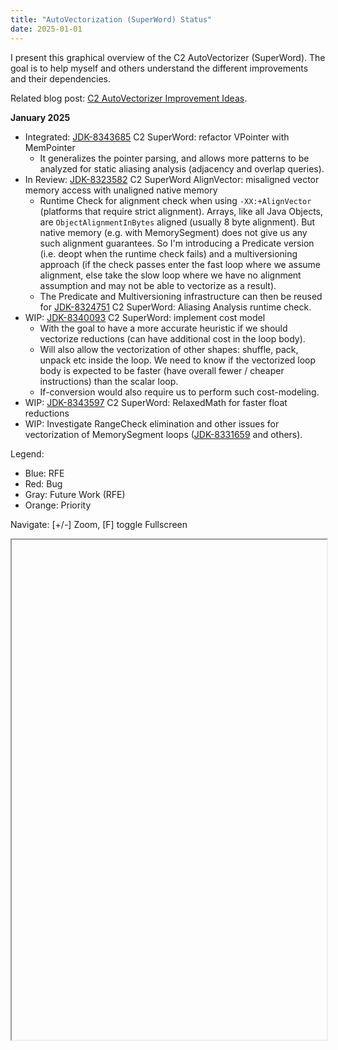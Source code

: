 ```yaml
---
title: "AutoVectorization (SuperWord) Status"
date: 2025-01-01
---
```


I present this graphical overview of the C2 AutoVectorizer (SuperWord). The goal is to help myself and others understand the different improvements and their dependencies.

Related blog post: [C2 AutoVectorizer Improvement Ideas](https://eme64.github.io/blog/2023/11/03/C2-AutoVectorizer-Improvement-Ideas.html).

**January 2025**

- Integrated: [JDK-8343685](https://bugs.openjdk.org/browse/JDK-8343685) C2 SuperWord: refactor VPointer with MemPointer
  - It generalizes the pointer parsing, and allows more patterns to be analyzed for static aliasing analysis (adjacency and overlap queries).
- In Review: [JDK-8323582](https://bugs.openjdk.org/browse/JDK-8323582) C2 SuperWord AlignVector: misaligned vector memory access with unaligned native memory
  - Runtime Check for alignment check when using `-XX:+AlignVector` (platforms that require strict alignment). Arrays, like all Java Objects, are `ObjectAlignmentInBytes` aligned (usually 8 byte alignment). But native memory (e.g. with MemorySegment) does not give us any such alignment guarantees. So I'm introducing a Predicate version (i.e. deopt when the runtime check fails) and a multiversioning approach (if the check passes enter the fast loop where we assume alignment, else take the slow loop where we have no alignment assumption and may not be able to vectorize as a result).
  - The Predicate and Multiversioning infrastructure can then be reused for [JDK-8324751](https://bugs.openjdk.org/browse/JDK-8324751) C2 SuperWord: Aliasing Analysis runtime check.
- WIP: [JDK-8340093](https://bugs.openjdk.org/browse/JDK-8340093) C2 SuperWord: implement cost model
  - With the goal to have a more accurate heuristic if we should vectorize reductions (can have additional cost in the loop body).
  - Will also allow the vectorization of other shapes: shuffle, pack, unpack etc inside the loop. We need to know if the vectorized loop body is expected to be faster (have overall fewer / cheaper instructions) than the scalar loop.
  - If-conversion would also require us to perform such cost-modeling.
- WIP: [JDK-8343597](https://bugs.openjdk.org/browse/JDK-8343597) C2 SuperWord: RelaxedMath for faster float reductions
- WIP: Investigate RangeCheck elimination and other issues for vectorization of MemorySegment loops ([JDK-8331659](https://bugs.openjdk.org/browse/JDK-8331659) and others).

Legend:
- Blue: RFE
- Red: Bug
- Gray: Future Work (RFE)
- Orange: Priority

<p>Navigate: [+/-] Zoom, [F] toggle Fullscreen</p>
<iframe id = "issue_graph" height="800px" width="100%" resize="both" overflow="auto">
</iframe>

<script>

  maxX = 100;
  maxY = 100;

  issues = {}
  tags = []

  graph_zoom = 1.0;

  graph_fullscreen = false;

  graph_document = undefined;

  function updateMax(x,y) {
    maxX = Math.max(maxX,x);
    maxY = Math.max(maxY,y);
  }

  function updateCanvas(overFocusId) {
    var universe = graph_document.getElementById("universe")
    var canv = graph_document.getElementById("mainCanvas")
    canv.width = maxX + 405;
    canv.height = maxY + 25;

    var ctx = canv.getContext("2d");
    ctx.clearRect(0, 0, canv.width, canv.height);

    ctx.fillStyle = "#ffffff";
    ctx.fillRect(0, 0, canv.width, canv.height);

    // Draw edges
    for (const [name, issue] of Object.entries(issues)) {
      for (var edge of issue.edges) {
        var issue2 = issues[edge.name];
        if (issue2 === undefined) {
          console.log("did not find " + edge.name + " from " + name);
          break;
        }
        var x1 = issue.x - 10;
        var y1 = issue.y + 10;
        var x2 = issue2.x - 10;
        var y2 = issue2.y + 10;

        switch (edge.style) {
          case "parent":
            ctx.beginPath();
            ctx.moveTo(x1, y1);
            ctx.bezierCurveTo(x2, y1, x2, y1, x2, y2);
            ctx.strokeStyle = edge.color;
            ctx.stroke();
            break;
          case "after":
            ctx.beginPath();
            ctx.moveTo(x1, y1);
            ctx.bezierCurveTo(x1, y2, x2, y1, x2, y2);
            ctx.strokeStyle = edge.color;
            ctx.stroke();
            break;
          default:
            console.log("edge style not handled: " + edge.style);
        }
      }
    }

    // Draw issues
    for (const [name, issue] of Object.entries(issues)) {
      var div = issue.div;

      if (overFocusId==div.id) {
        div.style.background = issue.color.highlight;
      } else {
        div.style.background = issue.color.background;
      }

      ctx.beginPath();
      ctx.arc(issue.x - 10, issue.y + 10, issue.radius, 0, 2 * Math.PI);
      ctx.fillStyle = issue.color.dot;
      ctx.fill();
    }
  }

  function addIssue(issue) {
    var universe = graph_document.getElementById('universe')
    universe.style.position = "absolute";
    var div = graph_document.createElement("myelement");
    div.style.position = "absolute";
    div.style.width = "400px";
    div.style.height = "20px";
    div.style.background = "#ffffff";
    div.style.color = "black";
    div.innerHTML = "<a href='https://bugs.openjdk.org/browse/JDK-" + issue.name
                    + "' style='font-size:14px;text-decoration:none' target='_blank'>"
                    + issue.name + ": " + issue.desc + "</a>";
    if (issue.pr != "") {
      div.innerHTML += " <a href='" + issue.pr
                       + "' style='font-size:14px;text-decoration:none' target='_blank'>[PR]</a>";
    }
    div.innerHTML += "<font size='1'> (" + issue.assigned + ")</font>";

    div.style.left = issue.x+"px";
    div.style.top  = issue.y+"px";
    updateMax(issue.x, issue.y);

    div.id = issue.name;
    universe.appendChild(div);

    div.onmouseover = function() {mouseOverIssue(div.id);}

    return div;
  }

  function mouseOverIssue(id) {
    updateCanvas(id);
  }

  function addTag(tag) {
    var universe = graph_document.getElementById('universe')
    var div = graph_document.createElement("myelement");
    div.style.position = "absolute";
    div.style.width = "400px";
    div.style.height = "20px";
    div.style.background = "#ffffff";
    div.style.color = "black";
    div.innerHTML += "<blub style='font-size:14px;" + tag.style + "'> " + tag.text + "</blub>";

    div.style.left = tag.x+"px";
    div.style.top  = tag.y+"px";
    updateMax(tag.x, tag.y);

    universe.appendChild(div);
    return div;
  }

  function init() {
    var graph_frame = document.getElementById("issue_graph")
    graph_document = graph_frame.contentWindow.document

    graph_document.body.style="margin:0;padding:0";

    var div = graph_document.createElement("div");
    graph_document.body.appendChild(div);

    var universe =  graph_document.createElement('universe');
    universe.id = "universe";
    div.appendChild(universe);

    var key_listener = (event) => {
      switch (event.key) {
        case "+":
          graph_zoom *= 1.05;
          graph_zoom = Math.min(1.0, graph_zoom);
          universe.style = "zoom:" + graph_zoom;
          console.log("plus");
          break;
        case "-":
          graph_zoom /= 1.05;
          graph_zoom = Math.max(0.1, graph_zoom);
          universe.style = "zoom:" + graph_zoom;
          break;
        case "f":
          graph_fullscreen = !graph_fullscreen;
          if (graph_fullscreen) {
            graph_frame.style.position = "absolute";
            graph_frame.style.left  = "0";
            graph_frame.style.right = "0";
            graph_frame.style.width =  "calc(100% - 20px)";
            graph_frame.style.height = "calc(100% - 100px)";
	  } else {
            graph_frame.style.position = "relative";
            graph_frame.style.left  = "0";
            graph_frame.style.right = "0";
            graph_frame.style.width =  "100%";
            graph_frame.style.height = "800px";
          }
          break;
        default:
          console.log("keydown " + event.key + " " + event.code);
      }
    };
    document.addEventListener("keydown", key_listener);
    graph_document.addEventListener("keydown", key_listener);

    var canv = graph_document.createElement('canvas');
    canv.id = 'mainCanvas';
    universe.appendChild(canv);

    issues = {};
    tags = [];

    var bug_open   = {dot: "#ff0000", background: "#ff9999", highlight: "#ff8888"}
    var bug_done   = {dot: "#ff9999", background: "#ffeeee", highlight: "#ffdddd"}
    var rfe_open   = {dot: "#999999", background: "#cccccc", highlight: "#dddddd"}
    var rfe_review = {dot: "#0000ff", background: "#bbbbff", highlight: "#aaaaff"}
    var rfe_done   = {dot: "#9999ff", background: "#eeeeff", highlight: "#ddddff"}

    var priority   = {dot: "#ff9900", background: "#ffddbb", highlight: "#ffeedd"}
    //var rfe_green   = {dot: "#00ff00", background: "#ccffcc", highlight: "#ddffdd"}

    var x = 0;
    var y = 0;

    //issues[""] = {desc:"",
    //                     assigned:"Emanuel",
    //                     jdk: 0,
    //                     pr: "https://github.com/openjdk/jdk/pull/",
    //                     x: x, y: y, color: rfe_done, radius: 5,
    //                     edges: []};
    y += 25;

    // -------------------------- General Bugs / RFE
    x = 30;
    y = 10;
    tags.push({text: "General Bugs and RFEs",
               x: x-20, y: y, style: "color=black;font-weight:bold"});
    y += 25;
    issues["8298935"] = {desc:"WR: independence bug",
                         assigned:"Emanuel",
                         jdk: 21,
                         pr: "https://github.com/openjdk/jdk/pull/12350",
                         x: x, y: y, color: bug_done, radius: 7,
                         edges: []};
    y += 25;
    issues["8305055"] = {desc:"IR failures on aarch64 (collateral damage)",
                         assigned:"Fei Gao",
                         jdk: 21,
                         pr: "https://github.com/openjdk/jdk/pull/13236",
                         x: x+20, y: y, color: bug_done, radius: 3,
                         edges: [{style: "parent", name: "8298935", color: "red"}]};
    y += 25;
    issues["8304720"] = {desc:"WR: schedule using dependency-graph",
                         assigned:"Emanuel",
                         jdk: 21,
                         pr: "https://github.com/openjdk/jdk/pull/13354",
                         x: x, y: y, color: bug_done, radius: 5,
                         edges: []};
    y += 25;
    issues["8304042"] = {desc:"WR: packs can introduce cycles",
                         assigned:"Emanuel",
                         jdk: 21,
                         pr: "https://github.com/openjdk/jdk/pull/13078",
                         x: x, y: y, color: bug_done, radius: 5,
                         edges: []};
    y += 25;
    issues["8308917"] = {desc:"assert before a bailout",
                         assigned:"Emanuel",
                         jdk: 21,
                         pr: "https://github.com/openjdk/jdk/pull/14168",
                         x: x, y: y, color: rfe_done, radius: 3,
                         edges: []};
    y += 25;
    issues["8260943"] = {desc:"rm _do_vector_loop_experimental",
                         assigned:"Emanuel",
                         jdk: 21,
                         pr: "https://github.com/openjdk/jdk/pull/13930",
                         x: x, y: y, color: rfe_done, radius: 3,
                         edges: []};
    y += 25;




    issues["8309204"] = {desc:"Obsolete DoReserveCopyInSuperWord",
                         assigned:"Emanuel",
                         jdk: 22,
                         pr: "https://github.com/openjdk/jdk/pull/16022",
                         x: x, y: y, color: rfe_done, radius: 5,
                         edges: []};
    y += 25;
    issues["8316679"] = {desc:"WR: load/store order",
                         assigned:"Emanuel",
                         jdk: 22,
                         pr: "https://github.com/openjdk/jdk/pull/15864",
                         x: x, y: y, color: bug_done, radius: 3,
                         edges: []};
    y += 25;
    issues["8316594"] = {desc:"WR: load/store order",
                         assigned:"Emanuel",
                         jdk: 22,
                         pr: "https://github.com/openjdk/jdk/pull/15866",
                         x: x, y: y, color: bug_done, radius: 3,
                         edges: []};
    y += 25;
    issues["8312332"] = {desc:"Refactor: SWPointer -> VPointer",
                         assigned:"Fei Gao",
                         jdk: 22,
                         pr: "https://github.com/openjdk/jdk/pull/15013",
                         x: x, y: y, color: rfe_done, radius: 5,
                         edges: []};

    y += 25;
    issues["8325159"] = {desc:"Add AutoVectorize to CITime",
                         assigned:"Emanuel",
                         jdk: 23,
                         pr: "https://github.com/openjdk/jdk/pull/17683",
                         x: x, y: y, color: rfe_done, radius: 3,
                         edges: []};


    // Refactorings
    y += 25;
    issues["8315361"] = {desc:"Refactor: VLoopAnalyzer",
                         assigned:"Emanuel",
                         jdk: 23,
                         pr: "",
                         x: x, y: y, color: rfe_done, radius: 7,
                         edges: []};
    y += 25;
    issues["8324750"] = {desc:"Refactor: renaming",
                         assigned:"Emanuel",
                         jdk: 23,
                         pr: "https://github.com/openjdk/jdk/pull/17583",
                         x: x+20, y: y, color: rfe_done, radius: 3,
                         edges: [{style: "parent", name: "8315361", color: "black"}]};
    y += 25;
    issues["8324752"] = {desc:"Refactor: rm SuperWordRTDepCheck",
                         assigned:"Emanuel",
                         jdk: 23,
                         pr: "https://github.com/openjdk/jdk/pull/17585",
                         x: x+20, y: y, color: rfe_done, radius: 3,
                         edges: [{style: "parent", name: "8315361", color: "black"}]};
    y += 25;
    issues["8317572"] = {desc:"Refactor: TraceAutoVectorization",
                         assigned:"Emanuel",
                         jdk: 23,
                         pr: "https://github.com/openjdk/jdk/pull/17586",
                         x: x+20, y: y, color: rfe_done, radius: 5,
                         edges: [{style: "parent", name: "8315361", color: "black"}]};
    y += 25;
    issues["8324765"] = {desc:"Refactor: rm dead code (Extract)",
                         assigned:"Emanuel",
                         jdk: 23,
                         pr: "https://github.com/openjdk/jdk/pull/17589",
                         x: x+20, y: y, color: rfe_done, radius: 3,
                         edges: [{style: "parent", name: "8315361", color: "black"}]};
    y += 25;
    issues["8324775"] = {desc:"Refactor: visited set (no reuse)",
                         assigned:"Emanuel",
                         jdk: 23,
                         pr: "https://github.com/openjdk/jdk/pull/17594",
                         x: x+20, y: y, color: rfe_done, radius: 3,
                         edges: [{style: "parent", name: "8315361", color: "black"}]};
    y += 25;
    issues["8324794"] = {desc:"Refactor: unrolling_analysis/reductions",
                         assigned:"Emanuel",
                         jdk: 23,
                         pr: "https://github.com/openjdk/jdk/pull/17604",
                         x: x+20, y: y, color: rfe_done, radius: 3,
                         edges: [{style: "parent", name: "8315361", color: "black"}]};
    y += 25;
    issues["8324890"] = {desc:"Refactor: VLoop",
                         assigned:"Emanuel",
                         jdk: 23,
                         pr: "https://github.com/openjdk/jdk/pull/17624",
                         x: x+20, y: y, color: rfe_done, radius: 5,
                         edges: [{style: "parent", name: "8315361", color: "black"}]};
    y += 25;
    issues["8325064"] = {desc:"Refactor: construct_bb",
                         assigned:"Emanuel",
                         jdk: 23,
                         pr: "https://github.com/openjdk/jdk/pull/17657",
                         x: x+20, y: y, color: rfe_done, radius: 5,
                         edges: [{style: "parent", name: "8315361", color: "black"}]};
    y += 25;
    issues["8325541"] = {desc:"Refactor: filter / split",
                         assigned:"Emanuel",
                         jdk: 23,
                         pr: "https://github.com/openjdk/jdk/pull/17785",
                         x: x+20, y: y, color: rfe_done, radius: 5,
                         edges: [{style: "parent", name: "8315361", color: "black"}]};
    y += 25;
    issues["8325252"] = {desc:"Refactor: packset",
                         assigned:"Emanuel",
                         jdk: 23,
                         pr: "https://github.com/openjdk/jdk/pull/18276",
                         x: x+20, y: y, color: rfe_done, radius: 5,
                         edges: [{style: "parent", name: "8315361", color: "black"}]};
    y += 25;
    issues["8325589"] = {desc:"Refactor: VLoopAnalyzer submodules",
                         assigned:"Emanuel",
                         jdk: 23,
                         pr: "https://github.com/openjdk/jdk/pull/17800",
                         x: x+20, y: y, color: rfe_done, radius: 5,
                         edges: [{style: "parent", name: "8315361", color: "black"}]};
    y += 25;
    issues["8325651"] = {desc:"Refactor: dependency-graph",
                         assigned:"Emanuel",
                         jdk: 23,
                         pr: "https://github.com/openjdk/jdk/pull/17812",
                         x: x+20, y: y, color: rfe_done, radius: 5,
                         edges: [{style: "parent", name: "8315361", color: "black"}]};
    y += 25;
    issues["8327978"] = {desc:"compile time regression (traversal)",
                         assigned:"Emanuel",
                         jdk: 23,
                         pr: "https://github.com/openjdk/jdk/pull/18532",
                         x: x+40, y: y, color: bug_done, radius: 3,
                         edges: [{style: "parent", name: "8325651", color: "red"}]};
    y += 25;
    issues["8326139"] = {desc:"split packs to fit use/def packs, etc.",
                         assigned:"Emanuel",
                         jdk: 23,
                         pr: "https://github.com/openjdk/jdk/pull/17848",
                         x: x, y: y, color: rfe_done, radius: 5,
                         edges: []};
    y += 25;
    issues["8326962"] = {desc:"Cache VPointer",
                         assigned:"Emanuel",
                         jdk: 23,
                         pr: "https://github.com/openjdk/jdk/pull/18577",
                         x: x, y: y, color: rfe_done, radius: 3,
                         edges: []};


    issues["8332905"] = {desc:"bad AD with RotateRightV",
                         assigned:"Emanuel",
                         jdk: 23,
                         pr: "https://github.com/openjdk/jdk/pull/19445",
                         x: x, y: y, color: bug_done, radius: 3,
                         edges: []};
    y += 25;
    issues["8330819"] = {desc:"bad dominance: CastLL after pre-loop",
                         assigned:"Emanuel",
                         jdk: 23,
                         pr: "https://github.com/openjdk/jdk/pull/18892",
                         x: x, y: y, color: bug_done, radius: 3,
                         edges: []};
    y += 25;
    issues["8328938"] = {desc:"disable large stride/scale",
                         assigned:"Emanuel",
                         jdk: 23,
                         pr: "https://github.com/openjdk/jdk/pull/18485",
                         x: x, y: y, color: bug_done, radius: 3,
                         edges: []};
    y += 25;


    issues["8332163"] = {desc:"VTransformGraph",
                         assigned:"Emanuel",
                         jdk: 24,
                         pr: "https://github.com/openjdk/jdk/pull/19719",
                         x: x, y: y, color: rfe_done, radius: 7,
                         edges: []};
    y += 25;
    issues["8333647"] = {desc:"More PopulateIndex tests",
                         assigned:"Emanuel",
                         jdk: 24,
                         pr: "https://github.com/openjdk/jdk/pull/19558",
                         x: x+20, y: y, color: rfe_done, radius: 3,
                         edges: [{style: "parent", name: "8332163", color: "black"}]};
    y += 25;
    issues["8333684"] = {desc:"Preparatory refactorings for JDK-8332163",
                         assigned:"Emanuel",
                         jdk: 24,
                         pr: "https://github.com/openjdk/jdk/pull/19573",
                         x: x+20, y: y, color: rfe_done, radius: 3,
                         edges: [{style: "parent", name: "8332163", color: "black"}]};
    y += 25;
    issues["8333713"] = {desc:"Cleanup in vectornode.cpp/hpp",
                         assigned:"Emanuel",
                         jdk: 24,
                         pr: "https://github.com/openjdk/jdk/pull/19575",
                         x: x+20, y: y, color: rfe_done, radius: 3,
                         edges: [{style: "parent", name: "8332163", color: "black"}]};


    y += 25;
    issues["8344085"] = {desc:"Performance small loops",
                         assigned:"Emanuel",
                         jdk: 0,
                         pr: "",
                         x: x, y: y, color: rfe_open, radius: 5,
                         edges: []};
    y += 25;
    issues["8344118"] = {desc:"JMH VectorThroughputForIterationCount",
                         assigned:"Emanuel",
                         jdk: 24,
                         pr: "https://github.com/openjdk/jdk/pull/22070",
                         x: x+20, y: y, color: rfe_done, radius: 5,
                         edges: [{style: "parent", name: "8344085", color: "black"}]};
    y += 25;
    issues["8307084"] = {desc:"Use drain-loop more often",
                         assigned:"Fei Gao",
                         jdk: 0,
                         pr: "",
                         x: x+20, y: y, color: rfe_review, radius: 5,
                         edges: [{style: "parent", name: "8344085", color: "black"}]};
    y += 25;
    issues["8342692"] = {desc:"No loop-nest for small loops",
                         assigned:"Roland",
                         jdk: 0,
                         pr: "https://github.com/openjdk/jdk/pull/21630",
                         x: x+20, y: y, color: rfe_review, radius: 5,
                         edges: [{style: "parent", name: "8344085", color: "black"}]};

    y += 25;
    issues["8299808"] = {desc:"Investigate perf difference to ArrayFill",
                         assigned:"Emanuel",
                         jdk: 0,
                         pr: "",
                         x: x, y: y, color: rfe_open, radius: 5,
                         edges: []};

    y += 25;
    issues["8329077"] = {desc:"Missing vectorization for MoveF2I etc",
                         assigned:"Galder",
                         jdk: 0,
                         pr: "",
                         x: x, y: y, color: rfe_open, radius: 5,
                         edges: []};
    y += 25;
    issues["8332878"] = {desc:"missing vectorization with PopulateIndex L/F/D",
                         assigned:"Emanuel",
                         jdk: 0,
                         pr: "",
                         x: x, y: y, color: rfe_open, radius: 5,
                         edges: []};
    y += 25;
    issues["8308994"] = {desc:"Post-loop vectorization (masked)",
                         assigned:"Fei Gao",
                         jdk: 0,
                         pr: "https://github.com/openjdk/jdk/pull/14581",
                         x: x, y: y, color: rfe_open, radius: 5,
                         edges: []};
    y += 25;
    issues["8309908"] = {desc:"Improve packing strategy (lookahead?)",
                         assigned:"Emanuel",
                         jdk: 0,
                         pr: "",
                         x: x, y: y, color: rfe_open, radius: 5,
                         edges: []};
    y += 25;
    issues["8303113"] = {desc:"Improve packing to remove _do_vector_loop",
                         assigned:"Emanuel",
                         jdk: 0,
                         pr: "",
                         x: x+20, y: y, color: rfe_open, radius: 5,
                         edges: [{style: "parent", name: "8309908", color: "black"}]};
    y += 25;
    issues["8342095"] = {desc:"Improve vectorization of subword casts",
                         assigned:"Jasmine",
                         jdk: 0,
                         pr: "",
                         x: x, y: y, color: rfe_open, radius: 5,
                         edges: []};
    y += 25;
    // TODO comment

    issues["8328678"] = {desc:"Some hand-unrolled loops do not vectorize well",
                         assigned:"-",
                         jdk: 0,
                         pr: "",
                         x: x, y: y, color: rfe_open, radius: 5,
                         edges: []};
    y += 25;
    issues["8305717"] = {desc:"Vectorize opposite direction mem access (shuffle)",
                         assigned:"-",
                         jdk: 0,
                         pr: "",
                         x: x, y: y, color: rfe_open, radius: 5,
                         edges: []};
    y += 25;
    // TODO cost-model
    issues["8302662"] = {desc:"Extract element from last iteration",
                         assigned:"Jatin",
                         jdk: 0,
                         pr: "",
                         x: x, y: y, color: rfe_open, radius: 5,
                         edges: []};
    y += 25;
    //TODO comment: after Cost-Model ?

    // -------------------------- Reductions
    x = 530;
    y = 10;
    tags.push({text: "Reductions",
               x: x-20, y: y, style: "color=black;font-weight:bold"});
    y += 25;
    issues["8302652"] = {desc:"Move unordered reduction out of loop",
                         assigned:"Emanuel",
                         jdk: 21,
                         pr: "https://github.com/openjdk/jdk/pull/13056",
                         x: x, y: y, color: rfe_done, radius: 5,
                         edges: []};
    y += 25;
    issues["8314612"] = {desc:"WR: unordered reductions",
                         assigned:"Emanuel",
                         jdk: 22,
                         pr: "https://github.com/openjdk/jdk/pull/15654",
                         x: x+20, y: y, color: bug_done, radius: 5,
                         edges: [{style: "parent", name: "8302652", color: "red"}]};
    y += 25;
    issues["8310130"] = {desc:"unordered reduction: bad assert",
                         assigned:"Emanuel",
                         jdk: 22,
                         pr: "https://github.com/openjdk/jdk/pull/14494",
                         x: x+20, y: y, color: bug_done, radius: 3,
                         edges: [{style: "parent", name: "8302652", color: "red"}]};
    y += 25;
    issues["8340272"] = {desc:"JMH benchmark for reductions",
                         assigned:"Emanuel",
                         jdk: 24,
                         pr: "https://github.com/openjdk/jdk/pull/21032",
                         x: x, y: y, color: rfe_done, radius: 5,
                         edges: []};
    // TODO comment
    y += 25;
    issues["8307513"] = {desc:"Intrinsify Math.min/max(long, long)",
                         assigned:"Galder",
                         jdk: 25,
                         pr: "https://github.com/openjdk/jdk/pull/20098",
                         x: x, y: y, color: rfe_review, radius: 5,
                         edges: []};
    y += 25;
    issues["8343597"] = {desc:"RelaxedMath for faster float reductions",
                         assigned:"Emanuel",
                         jdk: 0,
                         pr: "https://github.com/openjdk/jdk/pull/21895",
                         x: x, y: y, color: rfe_open, radius: 5,
                         edges: []};
    y += 700;
    issues["8307516"] = {desc:"Rework reduction heuristic (cost-model)",
                         assigned:"Emanuel",
                         jdk: 0,
                         pr: "",
                         x: x, y: y, color: priority, radius: 5,
                         edges: [{style: "after", name: "8340093", color: "orange"}]};
    y += 25;
    issues["8345044"] = {desc:"Report: simple sum does not vectorize",
                         assigned:"Galder",
                         jdk: 0,
                         pr: "",
                         x: x+20, y: y, color: rfe_open, radius: 3,
                         edges: [{style: "parent", name: "8307516", color: "black"}]};
    y += 25;
    issues["8188313"] = {desc:"Enable reduction vectorization disabled by 8078563",
                         assigned:"Ivanov",
                         jdk: 0,
                         pr: "",
                         x: x+20, y: y, color: rfe_open, radius: 3,
                         edges: [{style: "parent", name: "8307516", color: "black"}]};
    y += 25;
    issues["8336000"] = {desc:"Report: 2-element reductions do not vectorize",
                         assigned:"Hegarty",
                         jdk: 0,
                         pr: "",
                         x: x+20, y: y, color: rfe_open, radius: 3,
                         edges: [{style: "parent", name: "8307516", color: "black"}]};
    y += 25;
    issues["8305707"] = {desc:"Vectorize reverse-order reductions",
                         assigned:"Emanuel",
                         jdk: 0,
                         pr: "",
                         x: x, y: y, color: rfe_open, radius: 5,
                         edges: []};
    y += 25;
    issues["8345245"] = {desc:"Reassociate reductions",
                         assigned:"Emanuel",
                         jdk: 0,
                         pr: "",
                         x: x, y: y, color: rfe_open, radius: 5,
                         edges: []};
    y += 25;
    issues["8345107"] = {desc:"Vectorize polynomial reductions (hash)",
                         assigned:"Emanuel",
                         jdk: 0,
                         pr: "",
                         x: x, y: y, color: rfe_open, radius: 5,
                         edges: []};
    y += 25;
    issues["8345549"] = {desc:"Vectorize prefix-sum",
                         assigned:"Emanuel",
                         jdk: 0,
                         pr: "",
                         x: x, y: y, color: rfe_open, radius: 5,
                         edges: []};
    y += 25;



    // -------------------------- CMove
    x = 1030;
    y = 10;
    tags.push({text: "CMove",
               x: x-20, y: y, style: "color=black;font-weight:bold"});
    y += 25;
    issues["8306302"] = {desc:"assert with CMove: fix and refactor",
                         assigned:"Emanuel",
                         jdk: 21,
                         pr: "https://github.com/openjdk/jdk/pull/13493",
                         x: x, y: y, color: bug_done, radius: 5,
                         edges: []};
    y += 25;
    issues["8309268"] = {desc:"assert after JDK-8306302",
                         assigned:"Emanuel",
                         jdk: 21,
                         pr: "https://github.com/openjdk/jdk/pull/14268",
                         x: x+20, y: y, color: bug_done, radius: 3,
                         edges: [{style: "parent", name: "8306302", color: "red"}]};
    y += 25;
    issues["8313720"] = {desc:"WR: CMove",
                         assigned:"Emanuel",
                         jdk: 22,
                         pr: "https://github.com/openjdk/jdk/pull/15274",
                         x: x+20, y: y, color: bug_done, radius: 3,
                         edges: [{style: "parent", name: "8306302", color: "red"}]};
    y += 25;
    issues["8308841"] = {desc:"Vectorize integer CMove",
                         assigned:"Emanuel",
                         jdk: 0,
                         pr: "",
                         x: x, y: y, color: rfe_open, radius: 5,
                         edges: []};

    y += 750;
    issues["8347116"] = {desc:"If-Conversion",
                         assigned:"Emanuel",
                         jdk: 0,
                         pr: "",
                         x: x, y: y, color: priority, radius: 5,
                         edges: [{style: "after", name: "8340093", color: "orange"}]};



    // -------------------------- Alignment / AlignVector
    x = 1530;
    y = 10;
    tags.push({text: "Alignment",
               x: x-20, y: y, style: "color=black;font-weight:bold"});
    y += 25;
    issues["8308606"] = {desc:"Remove some alignment checks",
                         assigned:"Emanuel",
                         jdk: 22,
                         pr: "https://github.com/openjdk/jdk/pull/14096",
                         x: x, y: y, color: rfe_done, radius: 5,
                         edges: []};
    y += 25;
    issues["8310190"] = {desc:"AlignVector broken",
                         assigned:"Emanuel",
                         jdk: 23,
                         pr: "https://github.com/openjdk/jdk/pull/14785",
                         x: x, y: y, color: bug_done, radius: 7,
                         edges: []};
    y += 25;
    issues["8323577"] = {desc:"Add IR rules back from JDK-8305055",
                         assigned:"Emanuel",
                         jdk: 23,
                         pr: "https://github.com/openjdk/jdk/pull/17369",
                         x: x+20, y: y, color: rfe_done, radius: 3,
                         edges: [{style: "parent", name: "8310190", color: "blue"}]};
    y += 25;
    issues["8323641"] = {desc:"TestAlignVectorFuzzer.java timed out",
                         assigned:"Emanuel",
                         jdk: 23,
                         pr: "https://github.com/openjdk/jdk/pull/17389",
                         x: x+20, y: y, color: bug_done, radius: 3,
                         edges: [{style: "parent", name: "8310190", color: "red"}]};
    y += 25;

    issues["8325155"] = {desc:"Remove alignment-boundaries",
                         assigned:"Emanuel",
                         jdk: 24,
                         pr: "https://github.com/openjdk/jdk/pull/18822",
                         x: x, y: y, color: rfe_done, radius: 5,
                         edges: []};
    y += 25;
    issues["8331764"] = {desc:"Refactor _align_to_ref",
                         assigned:"Emanuel",
                         jdk: 24,
                         pr: "https://github.com/openjdk/jdk/pull/19115",
                         x: x+20, y: y, color: rfe_done, radius: 3,
                         edges: [{style: "parent", name: "8325155", color: "blue"}]};
    y += 25;
    issues["8333876"] = {desc:"assert replaced with check",
                         assigned:"Emanuel",
                         jdk: 24,
                         pr: "https://github.com/openjdk/jdk/pull/19736",
                         x: x+20, y: y, color: bug_done, radius: 3,
                         edges: [{style: "parent", name: "8325155", color: "red"}]};
    y += 25;
    issues["8334228"] = {desc:"assert: fix sorting",
                         assigned:"Emanuel",
                         jdk: 24,
                         pr: "https://github.com/openjdk/jdk/pull/19696",
                         x: x+20, y: y, color: bug_done, radius: 5,
                         edges: [{style: "parent", name: "8325155", color: "red"}]};
    y += 25;
    issues["8334431"] = {desc:"perf-regr: store-to-load-fwd failure",
                         assigned:"Emanuel",
                         jdk: 24,
                         pr: "https://github.com/openjdk/jdk/pull/21521",
                         x: x+20, y: y, color: bug_done, radius: 5,
                         edges: [{style: "parent", name: "8325155", color: "red"}]};
    y += 25;
    issues["8335006"] = {desc:"JMH VectorStoreToLoadForwarding.java",
                         assigned:"Emanuel",
                         jdk: 24,
                         pr: "https://github.com/openjdk/jdk/pull/",
                         x: x+40, y: y, color: rfe_done, radius: 5,
                         edges: [{style: "parent", name: "8334431", color: "blue"}]};
    y += 25;
    issues["8334083"] = {desc:"test bug with AlignVector",
                         assigned:"Emanuel",
                         jdk: 24,
                         pr: "https://github.com/openjdk/jdk/pull/19801",
                         x: x+20, y: y, color: bug_done, radius: 3,
                         edges: [{style: "parent", name: "8325155", color: "red"}]};
    y += 25;
    issues["8335628"] = {desc:"Cleanup longer_type_for_conversion",
                         assigned:"Emanuel",
                         jdk: 24,
                         pr: "https://github.com/openjdk/jdk/pull/20009",
                         x: x+20, y: y, color: rfe_done, radius: 3,
                         edges: [{style: "parent", name: "8325155", color: "blue"}]};
    y += 25;

    issues["8344424"] = {desc:"Some loop do not vectorize after Lilliput",
                         assigned:"-",
                         jdk: 0,
                         pr: "",
                         x: x, y: y, color: bug_open, radius: 3,
                         edges: []};

    y += 100;
    issues["8323582"] = {desc:"AlignVector misaligned native memory",
                         assigned:"Emanuel",
                         jdk: 0,
                         pr: "https://github.com/openjdk/jdk/pull/22016",
                         x: x, y: y, color: bug_open, radius: 5,
                         edges: [{style: "after", name: "8343685", color: "orange"}]};
    tags.push({text: "Multi-version: runtime check for alignment. Infrastructure can then be used for Aliasing Analysis runtime check.",
               x: x, y: y+25, style: "color=black"});
    y += 25;

    // -------------------------- MemorySegment
    x = 2030;
    y = 10;
    tags.push({text: "MemorySegment: Unsafe, native, VPointer",
               x: x-20, y: y, style: "color=black;font-weight:bold"});
    y += 25;
    issues["8286197"] = {desc:"Optimize MemorySegment in int loop",
                         assigned:"Roland",
                         jdk: 20,
                         pr: "https://github.com/openjdk/jdk/pull/8555",
                         x: x, y: y, color: rfe_done, radius: 5,
                         edges: []};
    y += 25;
    issues["8300257"] = {desc:"Improve SWPointer: multiple invar",
                         assigned:"Roland",
                         jdk: 21,
                         pr: "https://github.com/openjdk/jdk/pull/12942",
                         x: x, y: y, color: rfe_done, radius: 5,
                         edges: []};
    y += 25;
    issues["8329273"] = {desc:"Some basic MemorySegment IR tests",
                         assigned:"Emanuel",
                         jdk: 23,
                         pr: "https://github.com/openjdk/jdk/pull/18535",
                         x: x, y: y, color: rfe_done, radius: 5,
                         edges: []};

    y += 25;
    issues["8331659"] = {desc:"missing optimizations in TestMemorySegment.java",
                         assigned:"Emanuel",
                         jdk: 0,
                         pr: "",
                         x: x, y: y, color: rfe_open, radius: 5,
                         edges: []};
    y += 25;
    issues["8327209"] = {desc:"missing RCE for checkIndexL with int index etc.",
                         assigned:"Emanuel",
                         jdk: 0,
                         pr: "",
                         x: x, y: y, color: rfe_open, radius: 5,
                         edges: []};


    y += 200;
    issues["8343685"] = {desc:"Refactor VPointer with MemPointer",
                         assigned:"Emanuel",
                         jdk: 25,
                         pr: "https://github.com/openjdk/jdk/pull/21926",
                         x: x, y: y, color: priority, radius: 7,
                         edges: []};
    // TODO comment

    y += 25;
    issues["8331576"] = {desc:"Pointer parsing issue with CastX2P",
                         assigned:"Emanuel",
                         jdk: 0,
                         pr: "",
                         x: x+20, y: y, color: rfe_open, radius: 5,
                         edges: [{style: "parent", name: "8343685", color: "blue"}]};
    y += 25;

    // -------------------------- Testing / Benchmarking
    x = 2530;
    y = 10;
    tags.push({text: "Testing: Tests and Testing Frameworks",
               x: x-20, y: y, style: "color=black;font-weight:bold"});
    y += 25;
    issues["8310308"] = {desc:"IR Framework: check vector size/type",
                         assigned:"Emanuel",
                         jdk: 22,
                         pr: "https://github.com/openjdk/jdk/pull/14539",
                         x: x, y: y, color: rfe_done, radius: 7,
                         edges: []};
    y += 25;
    issues["8324641"] = {desc:"IR Framework: @Setup",
                         assigned:"Emanuel",
                         jdk: 23,
                         pr: "https://github.com/openjdk/jdk/pull/17557",
                         x: x, y: y, color: rfe_done, radius: 5,
                         edges: []};
    y += 25;
    issues["8337221"] = {desc:"CompileFramework test library",
                         assigned:"Emanuel",
                         jdk: 24,
                         pr: "https://github.com/openjdk/jdk/pull/20184",
                         x: x, y: y, color: rfe_done, radius: 5,
                         edges: []};
    y += 25;
    issues["8342387"] = {desc:"Refactor TestDependencyOffsets.java (CompF)",
                         assigned:"Emanuel",
                         jdk: 24,
                         pr: "https://github.com/openjdk/jdk/pull/21541",
                         x: x+20, y: y, color: rfe_done, radius: 5,
                         edges: [{style: "parent", name: "8337221", color: "blue"}]};
    y += 25;
    issues["8340010"] = {desc:"Fix tests after Lilliput",
                         assigned:"Emanuel",
                         jdk: 24,
                         pr: "https://github.com/openjdk/jdk/pull/22199",
                         x: x, y: y, color: bug_done, radius: 3,
                         edges: []};
    y += 25;
    issues["8346106"] = {desc:"Verify.checkEQ for result verification",
                         assigned:"Emanuel",
                         jdk: 25,
                         pr: "https://github.com/openjdk/jdk/pull/22715",
                         x: x, y: y, color: rfe_done, radius: 5,
                         edges: []};
    y += 25;
    issues["8346107"] = {desc:"Generators: random distributions for testing",
                         assigned:"Theo",
                         jdk: 0,
                         pr: "https://github.com/openjdk/jdk/pull/22941",
                         x: x, y: y, color: priority, radius: 5,
                         edges: []};
    y += 25;
    issues["8344942"] = {desc:"Template-Based Testing Framework",
                         assigned:"Emanuel",
                         jdk: 0,
                         pr: "https://github.com/openjdk/jdk/pull/22483",
                         x: x, y: y, color: priority, radius: 7,
                         edges: []};
    y += 25;
    // TODO comment?


    issues["8310523"] = {desc:"IR tests for RotateRight/LeftV",
                         assigned:"E/Monty",
                         jdk: 0,
                         pr: "",
                         x: x, y: y, color: rfe_open, radius: 3,
                         edges: []};
    y += 25;
    issues["8310891"] = {desc:"Move some @requires to IR applyIf",
                         assigned:"-",
                         jdk: 0,
                         pr: "",
                         x: x, y: y, color: rfe_open, radius: 5,
                         edges: []};
    y += 25;
    issues["8320224"] = {desc:"Add MaxVectorSize to JTREG_WHITELIST_FLAGS",
                         assigned:"-",
                         jdk: 0,
                         pr: "",
                         x: x, y: y, color: rfe_open, radius: 5,
                         edges: []};
    y += 25;
    issues["8309183"] = {desc:"Add UseKNLSetting to JTREG_WHITELIST_FLAGS",
                         assigned:"-",
                         jdk: 0,
                         pr: "",
                         x: x, y: y, color: rfe_open, radius: 5,
                         edges: []};
    y += 25;
    issues["8310533"] = {desc:"IR Framework: automatic value verification",
                         assigned:"-",
                         jdk: 0,
                         pr: "",
                         x: x, y: y, color: rfe_open, radius: 5,
                         edges: []};
    y += 25;


    // --------------------------- TODO
    x = 1750;
    y = 600;
    issues["8324751"] = {desc:"AliasingAnalysis runtime check",
                         assigned:"Emanuel",
                         jdk: 0,
                         pr: "",
                         x: x, y: y, color: priority, radius: 7,
                         edges: [{style: "after", name: "8323582", color: "orange"}]};
    tags.push({text: "Especially important for MemorySegment, where we never statically know if they alias.",
               x: x, y: y+25, style: "color=black"});

    x = 2250;
    y = 650;
    issues["8340093"] = {desc:"Implement Cost-Model",
                         assigned:"Emanuel",
                         jdk: 0,
                         pr: "https://github.com/openjdk/jdk/pull/20964",
                         x: x, y: y, color: priority, radius: 7,
                         edges: [{style: "after", name: "8343685", color: "orange"}]};
    tags.push({text: "Cost-Model enables: reductions, shuffle, extract, if-conversion, ... all introduce additional nodes that have additional cost.",
               x: x, y: y+50, style: "color=black"});
    y += 25;

    issues["8346993"] = {desc:"Refactor VectorNode::make",
                         assigned:"Emanuel",
                         jdk: 25,
                         pr: "https://github.com/openjdk/jdk/pull/22917",
                         x: x+20, y: y, color: rfe_done, radius: 3,
                         edges: [{style: "parent", name: "8340093", color: "blue"}]};
    y += 25;

    for (const [name, issue] of Object.entries(issues)) {
      issue.name = name;
      div = addIssue(issue)
      issue.div = div;
    }

    for (var tag of tags) {
      tag.div = addTag(tag);
    }

    updateCanvas()
  }

  init()
</script>
